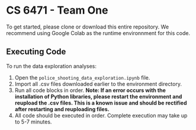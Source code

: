 # CS 6471 - Team One

To get started, please clone or download this entire repository. We recommend using Google Colab as the runtime environnment for this code.

## Executing Code

To run the data exploration analyses:

1. Open the `police_shooting_data_exploration.ipynb` file.
2. Import all .csv files downloaded earlier to the environment directory.
3. Run all code blocks in order. **Note: If an error occurs with the installation of Python libraries, please restart the environment and reupload the .csv files. This is a known issue and should be rectified after restarting and reuploading files.**
4. All code should be executed in order. Complete execution may take up to 5-7 minutes.
